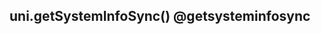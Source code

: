 ## uni.getSystemInfoSync() @getsysteminfosync

<!-- UTSAPIJSON.getSystemInfoSync.description -->

<!-- UTSAPIJSON.getSystemInfoSync.param -->

<!-- UTSAPIJSON.getSystemInfoSync.returnValue -->

<!-- UTSAPIJSON.getSystemInfoSync.compatibility -->

<!-- UTSAPIJSON.getSystemInfoSync.tutorial -->

<!-- UTSAPIJSON.general_type.name -->

<!-- UTSAPIJSON.general_type.param -->